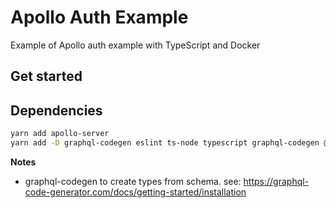 # Apollo Auth Example

Example of Apollo auth example with TypeScript and Docker

## Get started



## Dependencies

```bash
yarn add apollo-server
yarn add -D graphql-codegen eslint ts-node typescript graphql-codegen @graphql-codegen/typescript
```

**Notes**

- graphql-codegen to create types from schema. see: https://graphql-code-generator.com/docs/getting-started/installation
